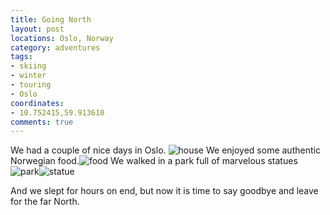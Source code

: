 ```yaml
---
title: Going North
layout: post
locations: Oslo, Norway
category: adventures
tags: 
- skiing
- winter
- touring
- Oslo
coordinates:
- 10.752415,59.913610
comments: true
---
```

We had a couple of nice days in Oslo.
![house](http://www.stich.xyz/pictures/oslo_pub_2.jpg)
We enjoyed some authentic Norwegian food.![food](http://www.stich.xyz/pictures/oslo_pub.jpg)
We walked in a park full of marvelous statues
![park](http://www.stich.xyz/pictures/oslo_park_2.jpg)![statue](http://www.stich.xyz/pictures/oslo_park.jpg)

And we slept for hours on end, but now it is time to say goodbye and leave for the far North.
